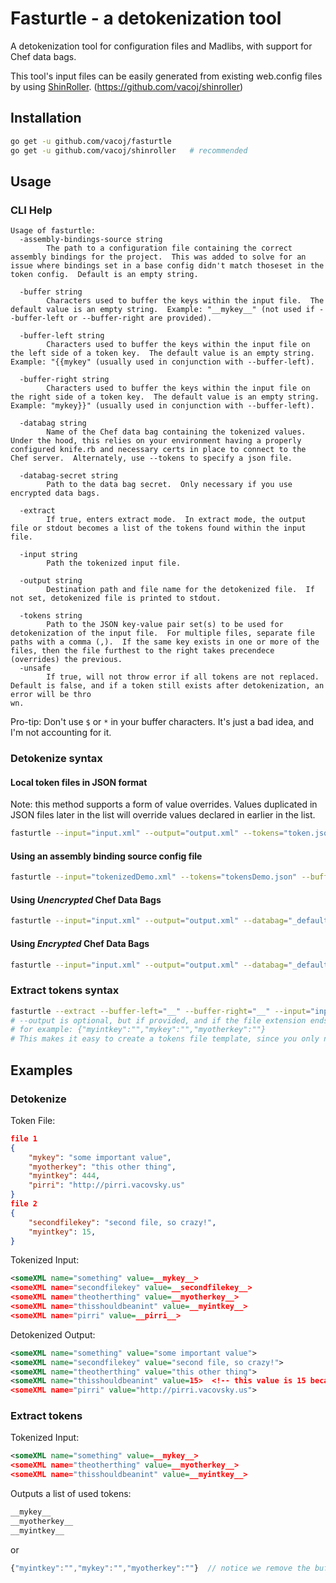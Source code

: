 # Fasturtle - a detokenization tool

A detokenization tool for configuration files and Madlibs, with support for Chef data bags.

This tool's input files can be easily generated from existing web.config files by using <a href="https://github.com/vacoj/shinroller">ShinRoller</a>. (https://github.com/vacoj/shinroller)

## Installation

```bash
go get -u github.com/vacoj/fasturtle
go get -u github.com/vacoj/shinroller   # recommended
```

## Usage

### CLI Help

```text
Usage of fasturtle:
  -assembly-bindings-source string
        The path to a configuration file containing the correct assembly bindings for the project.  This was added to solve for an issue where bindings set in a base config didn't match thoseset in the token config.  Default is an empty string.
        
  -buffer string
        Characters used to buffer the keys within the input file.  The default value is an empty string.  Example: "__mykey__" (not used if --buffer-left or --buffer-right are provided).

  -buffer-left string
        Characters used to buffer the keys within the input file on the left side of a token key.  The default value is an empty string.  Example: "{{mykey" (usually used in conjunction with --buffer-left).

  -buffer-right string
        Characters used to buffer the keys within the input file on the right side of a token key.  The default value is an empty string.  Example: "mykey}}" (usually used in conjunction with --buffer-left).

  -databag string
        Name of the Chef data bag containing the tokenized values.  Under the hood, this relies on your environment having a properly configured knife.rb and necessary certs in place to connect to the Chef server.  Alternately, use --tokens to specify a json file.

  -databag-secret string
        Path to the data bag secret.  Only necessary if you use encrypted data bags.

  -extract
        If true, enters extract mode.  In extract mode, the output file or stdout becomes a list of the tokens found within the input file.

  -input string
        Path the tokenized input file.

  -output string
        Destination path and file name for the detokenized file.  If not set, detokenized file is printed to stdout.

  -tokens string
        Path to the JSON key-value pair set(s) to be used for detokenization of the input file.  For multiple files, separate file paths with a comma (,).  If the same key exists in one or more of the files, then the file furthest to the right takes precendece (overrides) the previous.
  -unsafe
        If true, will not throw error if all tokens are not replaced.  Default is false, and if a token still exists after detokenization, an error will be thro
wn.
```

Pro-tip: Don't use ```$``` or ```*``` in your buffer characters.  It's just a bad idea, and I'm not accounting for it.

### Detokenize syntax

#### Local token files in JSON format

Note:  this method supports a form of value overrides.  Values duplicated in JSON files later in the list will override values declared in earlier in the list.

```bash
fasturtle --input="input.xml" --output="output.xml" --tokens="token.json,token2.json" --buffer="__"
```

#### Using an assembly binding source config file

```bash
fasturtle --input="tokenizedDemo.xml" --tokens="tokensDemo.json" --buffer="__" --assembly-bindings-source="tokenizedDemoAssemblies.xml" --unsafe
```

#### Using *Unencrypted* Chef Data Bags

```bash
fasturtle --input="input.xml" --output="output.xml" --databag="_default" --buffer="__"
```

#### Using *Encrypted* Chef Data Bags

```bash
fasturtle --input="input.xml" --output="output.xml" --databag="_default" --data-secret="my_secret_file" --buffer="__"
```

### Extract tokens syntax

```bash
fasturtle --extract --buffer-left="__" --buffer-right="__" --input="input.xml" --output="output.json"
# --output is optional, but if provided, and if the file extension ends in ".json", the keys will be formatted as JSON.
# for example: {"myintkey":"","mykey":"","myotherkey":""}
# This makes it easy to create a tokens file template, since you only need to plug in the values.
```

## Examples

### Detokenize

Token File:

```json
file 1
{
    "mykey": "some important value",
    "myotherkey": "this other thing",
    "myintkey": 444,
    "pirri": "http://pirri.vacovsky.us"
}
file 2
{
    "secondfilekey": "second file, so crazy!",
    "myintkey": 15,
}
```

Tokenized Input:

```xml
<someXML name="something" value=__mykey__>
<someXML name="secondfilekey" value=__secondfilekey__>
<someXML name="theotherthing" value=__myotherkey__>
<someXML name="thisshouldbeanint" value=__myintkey__>
<someXML name="pirri" value=__pirri__>
```

Detokenized Output:

```xml
<someXML name="something" value="some important value">
<someXML name="secondfilekey" value="second file, so crazy!">
<someXML name="theotherthing" value="this other thing">
<someXML name="thisshouldbeanint" value=15>  <!-- this value is 15 because token2.json overrode the value of __myintkey__ -->
<someXML name="pirri" value="http://pirri.vacovsky.us">
```

### Extract tokens

Tokenized Input:

```xml
<someXML name="something" value=__mykey__>
<someXML name="theotherthing" value=__myotherkey__>
<someXML name="thisshouldbeanint" value=__myintkey__>
```

Outputs a list of used tokens:

```bash
__mykey__
__myotherkey__
__myintkey__
```

or

```javascript
{"myintkey":"","mykey":"","myotherkey":""}  // notice we remove the buffer chars
```
